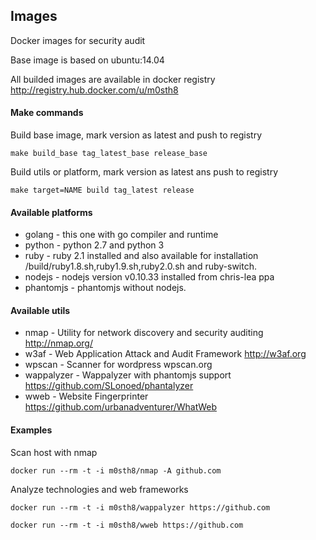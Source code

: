 ## Images


Docker images for security audit

Base image is based on ubuntu:14.04

All builded images are available in docker registry http://registry.hub.docker.com/u/m0sth8

#### Make commands


Build base image, mark version as latest and push to registry

`make build_base tag_latest_base release_base`

Build utils or platform, mark version as latest ans push to registry

`make target=NAME build tag_latest release` 

#### Available platforms

 * golang - this one with go compiler and runtime
 * python - python 2.7 and python 3 
 * ruby - ruby 2.1 installed and also available for installation /build/ruby1.8.sh,ruby1.9.sh,ruby2.0.sh and ruby-switch.
 * nodejs - nodejs version v0.10.33 installed from chris-lea ppa
 * phantomjs - phantomjs without nodejs.


#### Available utils

 * nmap - Utility for network discovery and security auditing http://nmap.org/
 * w3af - Web Application Attack and Audit Framework http://w3af.org
 * wpscan - Scanner for wordpress wpscan.org
 * wappalyzer - Wappalyzer with phantomjs support https://github.com/SLonoed/phantalyzer 
 * wweb - Website Fingerprinter https://github.com/urbanadventurer/WhatWeb
 
#### Examples

Scan host with nmap

`docker run --rm -t -i m0sth8/nmap -A github.com`

Analyze technologies and web frameworks

`docker run --rm -t -i m0sth8/wappalyzer https://github.com`

`docker run --rm -t -i m0sth8/wweb https://github.com`
